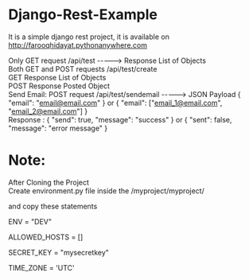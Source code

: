 # Django-Rest-Example

It is a simple django rest project, it is available on http://farooqhidayat.pythonanywhere.com <br/>

Only GET request /api/test -----> Response List of Objects <br/>
Both GET and POST requests /api/test/create <br/>
GET Response List of Objects <br/>
POST Response Posted Object <br/>
Send Email: POST request /api/test/sendemail -----> JSON Payload { "email": "email@email.com" } or { "email": ["email_1@email.com", "email_2@email.com"] } <br/>
Response : { "send": true, "message": "success" } or { "sent": false, "message": "error message" }


# Note:
After Cloning the Project <br/>
Create environment.py file inside the /myproject/myproject/ <br/>

and copy these statements <br/>

ENV = "DEV" <br/>

ALLOWED_HOSTS = [] <br/>

SECRET_KEY = "mysecretkey" <br/>

TIME_ZONE = 'UTC' <br/>
